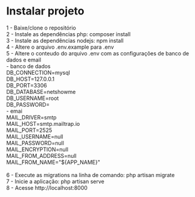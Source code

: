 # Instalar projeto </br>
1 - Baixe/clone o repositório </br>
2 - Instale as dependências php: composer install </br>
3 - Instale as dependências nodejs: npm install </br>
4 - Altere o arquivo .env.example para .env </br>
5 - Altere o conteudo do arquivo .env com as configurações de banco de dados e email </br>
    - banco de dados </br>
    DB_CONNECTION=mysql </br>
    DB_HOST=127.0.0.1 </br>
    DB_PORT=3306 </br>
    DB_DATABASE=netshowme </br>
    DB_USERNAME=root </br> 
    DB_PASSWORD= </br>
    -  emai </br>
    MAIL_DRIVER=smtp </br>
    MAIL_HOST=smtp.mailtrap.io </br>
    MAIL_PORT=2525 </br> 
    MAIL_USERNAME=null </br>
    MAIL_PASSWORD=null </br>
    MAIL_ENCRYPTION=null </br>
    MAIL_FROM_ADDRESS=null </br>
    MAIL_FROM_NAME="${APP_NAME}" </br>
 </br>
6 - Execute as migrations na linha de comando: php artisan migrate </br>
7 - Inicie a aplicação: php artisan serve </br>
8 - Acesse http://localhost:8000 </br>

